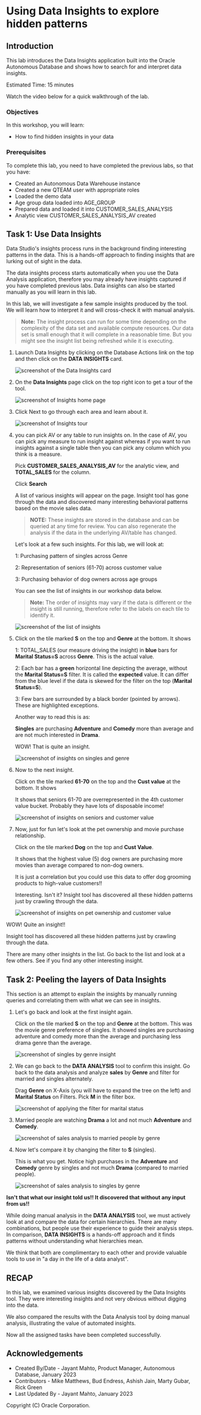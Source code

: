 # Using Data Insights to explore hidden patterns


## Introduction

This lab introduces the Data Insights application built into the Oracle Autonomous Database and shows how to search for and interpret data insights.

Estimated Time: 15 minutes

Watch the video below for a quick walkthrough of the lab.
[](youtube:youtubeid)

### Objectives

In this workshop, you will learn:
-	How to find hidden insights in your data

### Prerequisites

To complete this lab, you need to have completed the previous labs, so that you have:

- Created an Autonomous Data Warehouse instance
- Created a new QTEAM user with appropriate roles
- Loaded the demo data
- Age group data loaded into AGE_GROUP
- Prepared data and loaded it into CUSTOMER_SALES_ANALYSIS
- Analytic view CUSTOMER_SALES_ANALYSIS_AV created

## Task 1: Use Data Insights

Data Studio's insights process runs in the background
finding interesting patterns in the data. This is a hands-off approach to
finding insights that are lurking out of sight in the data.

The data insights process starts automatically when you use the Data Analysis application, 
therefore you may already have insights captured if you have completed 
previous labs. Data insights can also be started manually as you will learn in this lab.

In this lab, we will investigate a few sample insights produced by the tool.
We will learn how to interpret it and will cross-check it with manual
analysis.

>**Note:** The insight process can run for some time depending on the
complexity of the data set and available compute resources. Our data set
is small enough that it will complete in a reasonable time. But you might
see the insight list being refreshed while it is executing.


1.  Launch Data Insights by clicking on the Database Actions link on the
    top and then click on the **DATA INSIGHTS** card.

    ![screenshot of the Data Insights card](images/image76_inst_card.png)

2.  On the **Data Insights** page click on the top right icon to get a tour of the
    tool.

    ![screenshot of Insights home page](images/image77_inst_home.png)

3.  Click Next to go through each area and learn about it.

    ![screenshot of Insights tour](images/image78_inst_tour.png)

4.  you can pick AV or any table to run insights on. In the case of AV, you
    can pick any measure to run insight against whereas if you want to
    run insights against a single table then you can pick any column
    which you think is a measure.

    Pick **CUSTOMER_SALES_ANALYSIS_AV** for the analytic view, and **TOTAL_SALES**
    for the column. 
    
    Click **Search**
    
    A list of various insights will appear on the page. Insight tool has gone through the data and discovered
    many interesting behavioral patterns based on the movie sales data.
    
    >**NOTE:** These insights are stored in the database and can be queried at any
    time for review. You can also regenerate the analysis if the data in
    the underlying AV/table has changed.
    
    Let's look at a few such insights. For this lab, we will look at:

      1: Purchasing pattern of singles across Genre

      2: Representation of seniors (61-70) across customer value

      3: Purchasing behavior of dog owners across age groups

    You can see the list of insights in our workshop data below.
        
    >**Note:** The order of
    insights may vary if the data is different or the insight is still
    running, therefore refer to the labels on each tile to identify it.

    ![screenshot of the list of insights](images/image79_inst_list.png)

5.  Click on the tile marked **S** on the top and **Genre** at the
    bottom. It shows

    1: TOTAL_SALES (our measure driving the insight) in **blue** bars for
    **Marital Status=S** across **Genre**. This is the actual value.
    
    2: Each bar has a **green** horizontal line depicting the average,
    without the **Marital Status=S** filter. It is called the **expected** value.
    It can differ from the blue level if the data is skewed for the filter
    on the top (**Marital Status=S**).
    
    3: Few bars are surrounded by a black border (pointed by arrows). These
    are highlighted exceptions.
    
    Another way to read this is as:
    
    **Singles** are purchasing **Adventure** and **Comedy** more than
    average and are not much interested in **Drama**.
    
    WOW! That is quite an insight.

    ![screenshot of insights on singles and genre](images/image80_inst_maritalstatus_genre.png)

6.  Now to the next insight.

    Click on the tile marked **61-70** on the top and the **Cust value** at
    the bottom. It shows
    
    It shows that seniors 61-70 are overrepresented in the 4th customer value
    bucket. Probably they have lots of disposable income!

    ![screenshot of insights on seniors and customer value](images/image81_inst_age_custvalue.png)

7.  Now, just for fun let's look at the pet ownership and movie purchase
    relationship.

    Click on the tile marked **Dog** on the top and **Cust Value**.
    
    It shows that the highest value (5) dog owners are purchasing more movies
    than average compared to non-dog owners.
    
    It is just a correlation but you could use this data to offer dog
    grooming products to high-value customers!!
    
    Interesting. Isn't it? Insight tool has discovered all these hidden
    patterns just by crawling through the data.

    ![screenshot of insights on pet ownership and customer value](images/image82_inst_pet_custvalue.png)

  WOW! Quite an insight!! 
  
  Insight tool has discovered all these hidden patterns just by crawling through the data.
  
  There are many other insights in the list. Go back to the list and look at 
  a few others. See if you find any other interesting insight.

## Task 2: Peeling the layers of Data Insights

This section is an attempt to explain the insights by manually running
queries and correlating them with what we can see in insights.

1.  Let's go back and look at the first insight again.

    Click on the tile marked **S** on the top and **Genre** at the bottom. This 
    was the movie genre preference of singles. It showed singles are purchasing 
    adventure and comedy more than the average and purchasing less drama genre than 
    the average.

    ![screenshot of singles by genre insight](images/image83_inst_single_genre.png)

2.  We can go back to the **DATA ANALYSIS** tool to confirm this
    insight. Go back to the data analysis and analyze **sales** by **Genre** and
    filter for married and singles alternately.

    Drag **Genre** on X-Axis (you will have to expand the tree on the left)
    and **Marital Status** on Filters. Pick **M** in the filter box.

    ![screenshot of applying the filter for marital status](images/image84_analyze_filter.png)

3.  Married people are watching **Drama** a lot and not much
    **Adventure** and **Comedy**.

    ![screenshot of sales analysis to married people by genre](images/image85_analyze_married_genre.png)

4.  Now let's compare it by changing the filter to **S** (singles).

    This is what you get. Notice high purchases in the **Adventure** and
    **Comedy** genre by singles and not much **Drama** (compared to
    married people).

    ![screenshot of sales analysis to singles by genre](images/image86_analyze_single_genre.png)

**Isn't that what our insight told us!! It discovered that without any input from
us!!** 

While doing manual analysis in the **DATA ANALYSIS** tool, 
we must actively look at and compare the data for
certain hierarchies. There are many combinations, but people use their
experience to guide their analysis steps. In comparison, **DATA
INSIGHTS** is a hands-off approach and it finds patterns without
understanding what hierarchies mean.

We think that both are complimentary to each other and provide valuable
tools to use in "a day in the life of a data analyst".

## RECAP

In this lab, we examined various insights discovered by the Data Insights tool. 
They were interesting insights and not very obvious without digging into the data.

We also compared the results with the Data Analysis tool by doing manual analysis, illustrating 
the value of automated insights.

Now all the assigned tasks have been completed successfully. 

## Acknowledgements

- Created By/Date - Jayant Mahto, Product Manager, Autonomous Database, January 2023
- Contributors - Mike Matthews, Bud Endress, Ashish Jain, Marty Gubar, Rick Green
- Last Updated By - Jayant Mahto, January 2023


Copyright (C)  Oracle Corporation.